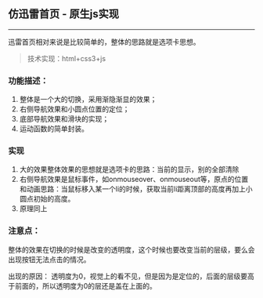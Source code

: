 ## 仿迅雷首页 - 原生js实现

---

迅雷首页相对来说是比较简单的，整体的思路就是选项卡思想。

> 技术实现：html+css3+js

### 功能描述：

1. 整体是一个大的切换，采用渐隐渐显的效果；
2. 右侧导航效果和小圆点位置的定位；
3. 底部导航效果和滑块的实现；
4. 运动函数的简单封装。

### 实现
 
 1. 大的效果整体效果的思想就是选项卡的思路：当前的显示，别的全部清除
 2. 右侧导航效果是鼠标事件，如onmouseover、onmouseout等，原点的位置和动画思路：当鼠标移入某一个li的时候，获取当前li距离顶部的高度再加上小圆点初始的高度。
 3. 原理同上

### 注意点：

整体的效果在切换的时候是改变的透明度，这个时候也要改变当前的层级，要么会出现按钮无法点击的情况。

出现的原因：
    透明度为0，视觉上的看不见，但是因为是定位的，后面的层级要高于前面的，所以透明度为0的层还是盖在上面的。






